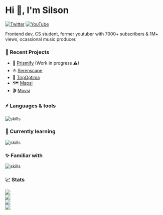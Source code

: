<h1>Hi 👋, I'm Silson</h1>

[![Twitter](https://img.shields.io/badge/Twitter-%231DA1F2.svg?&style=flat-square&logo=twitter&logoColor=white)](https://twitter.com/xsls0n_007) [![YouTube](https://img.shields.io/badge/YouTube-%23FF0000.svg?&style=flat-square&logo=youtube&logoColor=white)](https://youtube.com/c/xsls0n)

Frontend dev, CS student, former youtuber with 7000+ subscribers & 1M+ views, ocassional music producer.

### 🌙 Recent Projects
- 🔮 [Prismify](https://prismify.vercel.app) (Work in progress ⚠)
- ⛵ [Serenscape](https://serenscape.netlify.app)
- 📌 [TripOptima](https://tripoptima.netlify.app/)
- 🗺 [Mapsi](https://mapsi.netlify.app)
- 🎬 [Movsi](https://movsi.netlify.app)


### ⚡ Languages & tools 
![skills](https://skillicons.dev/icons?i=ts,js,html,css,sass,react,redux,nextjs,prisma,tailwind,firebase,supabase,apollo,git&theme=dark)

### 📖 Currently learning
![skills](https://skillicons.dev/icons?i=nodejs,express,mongodb&theme=dark)

### ✨ Familiar with 
![skills](https://skillicons.dev/icons?i=c,cpp,py&theme=dark)

### 📈 Stats

![](https://github-readme-stats.vercel.app/api?username=sls0n&theme=dark&hide_border=true&include_all_commits=true&count_private=true)<br/>
![](https://github-readme-streak-stats.herokuapp.com/?user=sls0n&theme=dark&hide_border=true)<br/>
![](https://github-readme-stats.vercel.app/api/top-langs/?username=sls0n&theme=dark&hide_border=true&include_all_commits=true&count_private=true&layout=compact)<br>
[![](https://visitcount.itsvg.in/api?id=sls0n&icon=5&color=12)](https://visitcount.itsvg.in)

